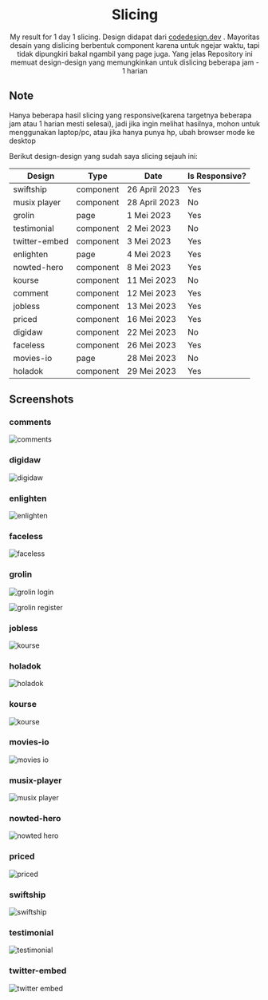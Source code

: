 <div align="center">
  <h1>Slicing</h1>
  <p>My result for 1 day 1 slicing. Design didapat dari <a href="https://codedesign.dev" target="_blank">codedesign.dev</a> . Mayoritas desain yang dislicing berbentuk component karena untuk ngejar waktu, tapi tidak dipungkiri bakal ngambil yang page juga. Yang jelas Repository ini memuat design-design yang memungkinkan untuk dislicing beberapa jam - 1 harian</p>
</div>
 
## Note

Hanya beberapa hasil slicing yang responsive(karena targetnya beberapa jam atau 1 harian mesti selesai), jadi jika ingin melihat hasilnya, mohon untuk menggunakan laptop/pc, atau jika hanya punya hp, ubah browser mode ke desktop

Berikut design-design yang sudah saya slicing sejauh ini:

| Design        | Type      | Date          | Is Responsive? |
| ------------- | --------- | ------------- | -------------- |
| swiftship     | component | 26 April 2023 | Yes            |
| musix player  | component | 28 April 2023 | No             |
| grolin        | page      | 1 Mei 2023    | Yes            |
| testimonial   | component | 2 Mei 2023    | No             |
| twitter-embed | component | 3 Mei 2023    | Yes            |
| enlighten     | page      | 4 Mei 2023    | Yes            |
| nowted-hero   | component | 8 Mei 2023    | Yes            |
| kourse        | component | 11 Mei 2023   | No             |
| comment       | component | 12 Mei 2023   | Yes            |
| jobless       | component | 13 Mei 2023   | Yes            |
| priced        | component | 16 Mei 2023   | Yes            |
| digidaw       | component | 22 Mei 2023   | No             |
| faceless      | component | 26 Mei 2023   | Yes            |
| movies-io     | page      | 28 Mei 2023   | No             |
| holadok       | component | 29 Mei 2023   | Yes            |

## Screenshots

### comments

![comments](/apps/slicing/public/docs/comment.png)

### digidaw

![digidaw](/apps/slicing/public/docs/digidaw.png)

### enlighten

![enlighten](/apps/slicing/public/docs/enlighten.png)

### faceless

![faceless](/apps/slicing/public/docs/faceless.png)

### grolin

![grolin login](/apps/slicing/public/docs/grolin-login.png)

![grolin register](/apps/slicing/public/docs/grolin-register.png)

### jobless

![kourse](/apps/slicing/public/docs/jobless.png)

### holadok

![holadok](/apps/slicing/public/docs/holadok.png)

### kourse

![kourse](/apps/slicing/public/docs/kourse.png)

### movies-io

![movies io](/apps/slicing/public/docs/movies-io.png)

### musix-player

![musix player](/apps/slicing/public/docs/musix-player.png)

### nowted-hero

![nowted hero](/apps/slicing/public/docs/nowted-hero.png)

### priced

![priced](/apps/slicing/public/docs/priced.png)

### swiftship

![swiftship](/apps/slicing/public/docs/swiftship.png)

### testimonial

![testimonial](/apps/slicing/public/docs/testimonial.png)

### twitter-embed

![twitter embed](/apps/slicing/public/docs/twitter-embed.png)
